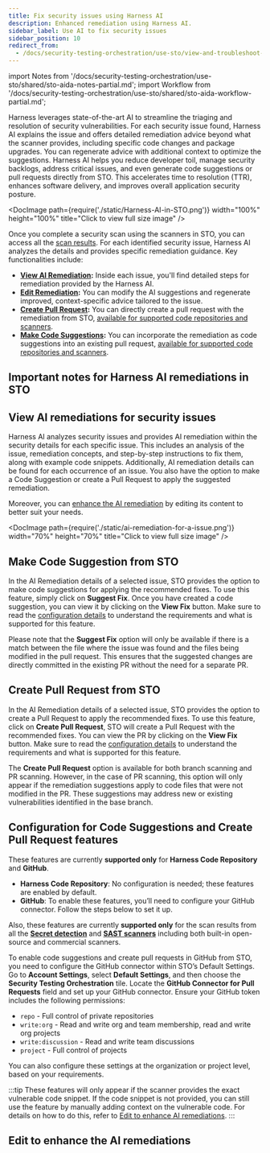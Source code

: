 ```yaml
---
title: Fix security issues using Harness AI
description: Enhanced remediation using Harness AI.
sidebar_label: Use AI to fix security issues
sidebar_position: 10
redirect_from: 
  - /docs/security-testing-orchestration/use-sto/view-and-troubleshoot-vulnerabilities/ai-based-remediations
---
```



<!-- import Intro from '/docs/security-testing-orchestration/use-sto/shared/sto-aida-overview-partial.md'; -->

import Notes from '/docs/security-testing-orchestration/use-sto/shared/sto-aida-notes-partial.md';
import Workflow from '/docs/security-testing-orchestration/use-sto/shared/sto-aida-workflow-partial.md';


Harness leverages state-of-the-art AI to streamline the triaging and resolution of security vulnerabilities. For each security issue found, Harness AI explains the issue and offers detailed remediation advice beyond what the scanner provides, including specific code changes and package upgrades. You can regenerate advice with additional context to optimize the suggestions. Harness AI helps you reduce developer toil, manage security backlogs, address critical issues, and even generate code suggestions or pull requests directly from STO. This accelerates time to resolution (TTR), enhances software delivery, and improves overall application security posture.

<DocImage path={require('./static/Harness-AI-in-STO.png')} width="100%" height="100%" title="Click to view full size image" />

Once you complete a security scan using the scanners in STO, you can access all the [scan results](/docs/security-testing-orchestration/view-security-test-results/view-scan-results.md). For each identified security issue, Harness AI analyzes the details and provides specific remediation guidance. Key functionalities include:

- **[View AI Remediation](#view-ai-remediations-for-security-issues):** Inside each issue, you'll find detailed steps for remediation provided by the Harness AI.
- **[Edit Remediation](#edit-to-enhance-the-ai-remediations):** You can modify the AI suggestions and regenerate improved, context-specific advice tailored to the issue.
- **[Create Pull Request](#create-pull-request-from-sto):** You can directly create a pull request with the remediation from STO, [available for supported code repositories and scanners](#configuration-for-code-suggestions-and-create-pull-request-features).
- **[Make Code Suggestions](#make-code-suggestion-from-sto):** You can incorporate the remediation as code suggestions into an existing pull request, [available for supported code repositories and scanners](#configuration-for-code-suggestions-and-create-pull-request-features).

<DocVideo src="https://youtu.be/h-Obqn2b9o4?si=nLu299rwZUfHODSH" />

## Important notes for Harness AI remediations in STO


<Notes />

## View AI remediations for security issues
Harness AI analyzes security issues and provides AI remediation within the security details for each specific issue. This includes an analysis of the issue, remediation concepts, and step-by-step instructions to fix them, along with example code snippets. Additionally, AI remediation details can be found for each occurrence of an issue. You also have the option to make a Code Suggestion or create a Pull Request to apply the suggested remediation.

Moreover, you can [enhance the AI remediation](#edit-to-enhance-the-ai-remediations) by editing its content to better suit your needs.

<DocImage path={require('./static/ai-remediation-for-a-issue.png')} width="70%" height="70%" title="Click to view full size image" />

## Make Code Suggestion from STO

In the AI Remediation details of a selected issue, STO provides the option to make code suggestions for applying the recommended fixes. To use this feature, simply click on **Suggest Fix**. Once you have created a code suggestion, you can view it by clicking on the **View Fix** button. Make sure to read the [configuration details](#configuration-for-code-suggestions-and-create-pull-request-features) to understand the requirements and what is supported for this feature.

Please note that the **Suggest Fix** option will only be available if there is a match between the file where the issue was found and the files being modified in the pull request. This ensures that the suggested changes are directly committed in the existing PR without the need for a separate PR.

## Create Pull Request from STO

In the AI Remediation details of a selected issue, STO provides the option to create a Pull Request to apply the recommended fixes. To use this feature, click on **Create Pull Request**, STO will create a Pull Request with the recommended fixes. You can view the PR by clicking on the **View Fix** button. Make sure to read the [configuration details](#configuration-for-code-suggestions-and-create-pull-request-features) to understand the requirements and what is supported for this feature.

The **Create Pull Request** option is available for both branch scanning and PR scanning. However, in the case of PR scanning, this option will only appear if the remediation suggestions apply to code files that were not modified in the PR. These suggestions may address new or existing vulnerabilities identified in the base branch.

## Configuration for Code Suggestions and Create Pull Request features
These features are currently **supported only** for **Harness Code Repository** and **GitHub**.
- **Harness Code Repository**: No configuration is needed; these features are enabled by default.
- **GitHub**: To enable these features, you’ll need to configure your GitHub connector. Follow the steps below to set it up.

Also, these features are currently **supported only** for the scan results from all the [**Secret detection**](/docs/security-testing-orchestration/sto-techref-category/security-step-settings-reference#code-repo-scanners) and [**SAST scanners**](/docs/security-testing-orchestration/sto-techref-category/security-step-settings-reference#code-repo-scanners) including both built-in open-source and commercial scanners.

To enable code suggestions and create pull requests in GitHub from STO, you need to configure the GitHub connector within STO’s Default Settings. Go to **Account Settings**, select **Default Settings**, and then choose the **Security Testing Orchestration** tile. Locate the **GitHub Connector for Pull Requests** field and set up your GitHub connector. Ensure your GitHub token includes the following permissions:
- `repo` - Full control of private repositories
- `write:org` - Read and write org and team membership, read and write org projects
- `write:discussion` - Read and write team discussions
- `project` - Full control of projects

You can also configure these settings at the organization or project level, based on your requirements.

:::tip
These features will only appear if the scanner provides the exact vulnerable code snippet. If the code snippet is not provided, you can still use the feature by manually adding context on the vulnerable code. For details on how to do this, refer to [Edit to enhance AI remediations](/docs/security-testing-orchestration/remediations/ai-based-remediations#edit-to-enhance-the-ai-remediations).
:::

## Edit to enhance the AI remediations

<Workflow />
